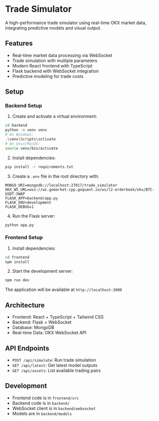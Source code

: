 # Trade Simulator

A high-performance trade simulator using real-time OKX market data, integrating predictive models and visual output.

## Features

- Real-time market data processing via WebSocket
- Trade simulation with multiple parameters
- Modern React frontend with TypeScript
- Flask backend with WebSocket integration
- Predictive modeling for trade costs

## Setup

### Backend Setup

1. Create and activate a virtual environment:
```bash
cd backend
python -m venv venv
# On Windows:
.\venv\Scripts\activate
# On Unix/MacOS:
source venv/bin/activate
```

2. Install dependencies:
```bash
pip install -r requirements.txt
```

3. Create a `.env` file in the root directory with:
```
MONGO_URI=mongodb://localhost:27017/trade_simulator
OKX_WS_URL=wss://ws.gomarket-cpp.goquant.io/ws/l2-orderbook/okx/BTC-USDT-SWAP
FLASK_APP=backend/app.py
FLASK_ENV=development
FLASK_DEBUG=1
```

4. Run the Flask server:
```bash
python app.py
```

### Frontend Setup

1. Install dependencies:
```bash
cd frontend
npm install
```

2. Start the development server:
```bash
npm run dev
```

The application will be available at `http://localhost:3000`

## Architecture

- Frontend: React + TypeScript + Tailwind CSS
- Backend: Flask + WebSocket
- Database: MongoDB
- Real-time Data: OKX WebSocket API

## API Endpoints

- `POST /api/simulate`: Run trade simulation
- `GET /api/latest`: Get latest model outputs
- `GET /api/assets`: List available trading pairs

## Development

- Frontend code is in `frontend/src`
- Backend code is in `backend/`
- WebSocket client is in `backend/websocket`
- Models are in `backend/models` 